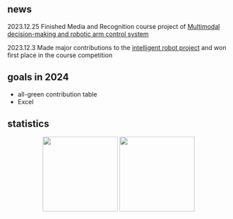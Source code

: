 ## news

2023.12.25 Finished Media and Recognition course project of [Multimodal decision-making and robotic arm control system](https://github.com/Code-319/media-recognition-project-2023)

2023.12.3 Made major contributions to the [intelligent robot project](https://github.com/wihn2021/smart-robot) and won first place in the course competition

## goals in 2024

- all-green contribution table
- Excel

## statistics

<div align="center">
<span>  </span>
<img height="170px" src="https://github-readme-stats.vercel.app/api?username=wihn2021&count_private=true" /><span>  </span><img height="170px" src="https://github-readme-stats.vercel.app/api/top-langs/?username=wihn2021" />
<span>  </span>
</div>
<!---
wihn2021/wihn2021 is a ✨ special ✨ repository because its `README.md` (this file) appears on your GitHub profile.
You can click the Preview link to take a look at your changes.
--->
